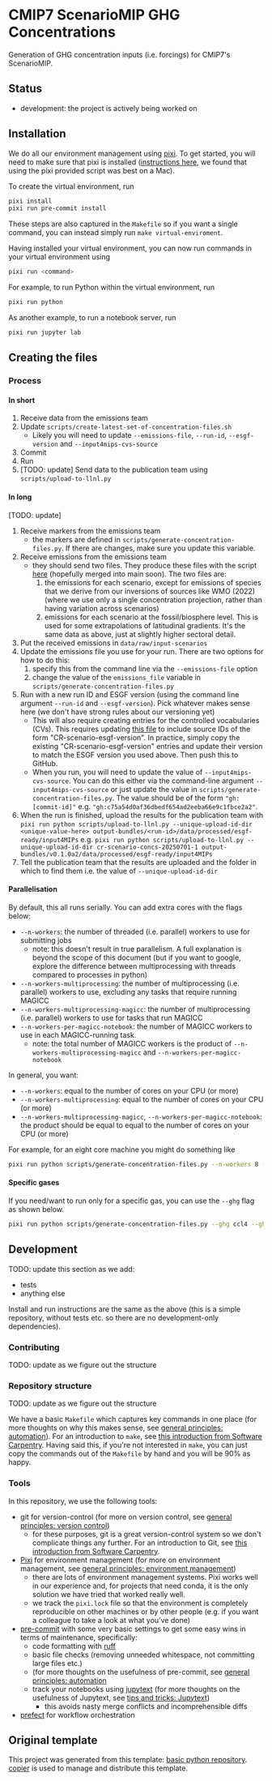 # CMIP7 ScenarioMIP GHG Concentrations

Generation of GHG concentration inputs (i.e. forcings) for CMIP7's ScenarioMIP.

<!--

We recommend having a status line in your repo to tell anyone who stumbles
on your repository where you're up to. Some suggested options:

- prototype: the project is just starting up and the code is all prototype
- development: the project is actively being worked on
- finished: the project has achieved what it wanted and is no longer being
  worked on, we won't reply to any issues
- dormant: the project is no longer worked on but we might come back to it, if
  you have questions, feel free to raise an issue
- abandoned: this project is no longer worked on and we won't reply to any
  issues

-->

## Status

- development: the project is actively being worked on

## Installation

We do all our environment management using [pixi](https://pixi.sh/latest).
To get started, you will need to make sure that pixi is installed
([instructions here](https://pixi.sh/latest),
we found that using the pixi provided script was best on a Mac).

To create the virtual environment, run

```sh
pixi install
pixi run pre-commit install
```

These steps are also captured in the `Makefile` so if you want a single
command, you can instead simply run `make virtual-enviroment`.

Having installed your virtual environment, you can now run commands in your
virtual environment using

```sh
pixi run <command>
```

For example, to run Python within the virtual environment, run

```sh
pixi run python
```

As another example, to run a notebook server, run

```sh
pixi run jupyter lab
```

## Creating the files

### Process

#### In short

1. Receive data from the emissions team
1. Update `scripts/create-latest-set-of-concentration-files.sh`
    - Likely you will need to update `--emissions-file`, `--run-id`, `--esgf-version` and `--input4mips-cvs-source`
1. Commit
1. Run
1. [TODO: update] Send data to the publication team using `scripts/upload-to-llnl.py`

#### In long

[TODO: update]
1. Receive markers from the emissions team
    - the markers are defined in `scripts/generate-concentration-files.py`.
      If there are changes, make sure you update this variable.
1. Receive emissions from the emissions team
    - they should send two files.
      They produce these files with the script
      [here](https://github.com/iiasa/emissions_harmonization_historical/blob/extract-silicone-infilled/scripts/extract-for-ghg-concs.py)
      (hopefully merged into main soon).
      The two files are:
        1. the emissions for each scenario,
           except for emissions of species
           that we derive from our inversions of sources like WMO (2022)
           (where we use only a single concentration projection,
           rather than having variation across scenarios)
        1. emissions for each scenario at the fossil/biosphere level.
           This is used for some extrapolations of latitudinal gradients.
           It's the same data as above, just at slightly higher sectoral detail.
1. Put the received emissions in `data/raw/input-scenarios`
1. Update the emissions file you use for your run.
   There are two options for how to do this:
    1. specify this from the command line via the `--emissions-file` option
    1. change the value of the `emissions_file` variable in `scripts/generate-concentration-files.py`
1. Run with a new run ID and ESGF version (using the command line argument `--run-id` and `--esgf-version`).
   Pick whatever makes sense here (we don't have strong rules about our versioning yet)
    - This will also require creating entries for the controlled vocabularies (CVs).
      This requires updating [this file](https://github.com/PCMDI/input4MIPs_CVs/blob/cr-scenariomip/CVs/input4MIPs_source_id.json)
      to include source IDs of the form "CR-scenario-esgf-version".
      In practice, simply copy the existing "CR-scenario-esgf-version"
      entries and update their version to match the ESGF version you used above.
      Then push this to GitHub.
    - When you run, you will need to update the value of `--input4mips-cvs-source`.
      You can do this either
      via the command-line argument `--input4mips-cvs-source`
      or just update the value in `scripts/generate-concentration-files.py`.
      The value should be of the form `"gh:[commit-id]"`
      e.g. `"gh:c75a54d0af36dbedf654ad2eeba66e9c1fbce2a2"`.
1. When the run is finished, upload the results for the publication team with
   `pixi run python scripts/upload-to-llnl.py --unique-upload-id-dir <unique-value-here> output-bundles/<run-id>/data/processed/esgf-ready/input4MIPs`
   e.g. `pixi run python scripts/upload-to-llnl.py --unique-upload-id-dir cr-scenario-concs-20250701-1 output-bundles/v0.1.0a2/data/processed/esgf-ready/input4MIPs`
1. Tell the publication team that the results are uploaded and the folder in which to find them i.e. the value of `--unique-upload-id-dir`

#### Parallelisation

By default, this all runs serially.
You can add extra cores with the flags below:

- `--n-workers`: the number of threaded (i.e. parallel) workers to use for submitting jobs
    - note: this doesn't result in true parallelism. A full explanation is beyond the scope of this document
      (but if you want to google, explore the difference between multiprocessing with threads compared to processes in python)
- `--n-workers-multiprocessing`: the number of multiprocessing (i.e. parallel) workers to use, excluding any tasks that require running MAGICC
- `--n-workers-multiprocessing-magicc`: the number of multiprocessing (i.e. parallel) workers to use for tasks that run MAGICC
- `--n-workers-per-magicc-notebook`: the number of MAGICC workers to use in each MAGICC-running task.
    - note: the total number of MAGICC workers is the product of `--n-workers-multiprocessing-magicc` and `--n-workers-per-magicc-notebook`

In general, you want:

- `--n-workers`: equal to the number of cores on your CPU (or more)
- `--n-workers-multiprocessing`: equal to the number of cores on your CPU (or more)
- `--n-workers-multiprocessing-magicc`, `--n-workers-per-magicc-notebook`: the product should be equal to equal to the number of cores on your CPU (or more)

For example, for an eight core machine you might do something like

```sh
pixi run python scripts/generate-concentration-files.py --n-workers 8 --n-workers-multiprocessing 8 --n-workers-multiprocessing-magicc 2 --n-workers-per-magicc-notebook 4
```

#### Specific gases

If you need/want to run only for a specific gas, you can use the `--ghg` flag as shown below.

```sh
pixi run python scripts/generate-concentration-files.py --ghg ccl4 --ghg cfc113
```

## Development

TODO: update this section as we add:

- tests
- anything else

Install and run instructions are the same as the above
(this is a simple repository,
without tests etc. so there are no development-only dependencies).

### Contributing

TODO: update as we figure out the structure

### Repository structure

TODO: update as we figure out the structure

We have a basic `Makefile` which captures key commands in one place
(for more thoughts on why this makes sense, see
[general principles: automation](https://gitlab.com/znicholls/mullet-rse/-/blob/main/book/general-principles/automation.md)).
For an introduction to `make`, see
[this introduction from Software Carpentry](https://swcarpentry.github.io/make-novice/).
Having said this, if you're not interested in `make`, you can just copy the
commands out of the `Makefile` by hand and you will be 90% as happy.

### Tools

In this repository, we use the following tools:

- git for version-control (for more on version control, see
  [general principles: version control](https://gitlab.com/znicholls/mullet-rse/-/blob/main/book/theory/version-control.md))
    - for these purposes, git is a great version-control system so we don't
      complicate things any further. For an introduction to Git, see
      [this introduction from Software Carpentry](http://swcarpentry.github.io/git-novice/).
- [Pixi](https://pixi.sh/latest/) for environment management
  (for more on environment management, see
  [general principles: environment management](https://gitlab.com/znicholls/mullet-rse/-/blob/main/book/theory/environment-management.md))
    - there are lots of environment management systems.
      Pixi works well in our experience and,
      for projects that need conda,
      it is the only solution we have tried that worked really well.
    - we track the `pixi.lock` file so that the environment
      is completely reproducible on other machines or by other people
      (e.g. if you want a colleague to take a look at what you've done)
- [pre-commit](https://pre-commit.com/) with some very basic settings to get some
  easy wins in terms of maintenance, specifically:
    - code formatting with [ruff](https://docs.astral.sh/ruff/formatter/)
    - basic file checks (removing unneeded whitespace, not committing large
      files etc.)
    - (for more thoughts on the usefulness of pre-commit, see
      [general principles: automation](https://gitlab.com/znicholls/mullet-rse/-/blob/main/book/general-principles/automation.md)
    - track your notebooks using
    [jupytext](https://jupytext.readthedocs.io/en/latest/index.html)
    (for more thoughts on the usefulness of Jupytext, see
    [tips and tricks: Jupytext](https://gitlab.com/znicholls/mullet-rse/-/blob/main/book/tips-and-tricks/managing-notebooks-jupytext.md))
        - this avoids nasty merge conflicts and incomprehensible diffs
- [prefect](https://docs.prefect.io/v3/get-started) for workflow orchestration

## Original template

This project was generated from this template:
[basic python repository](https://gitlab.com/openscm/copier-basic-python-repository).
[copier](https://copier.readthedocs.io/en/stable/) is used to manage and
distribute this template.
